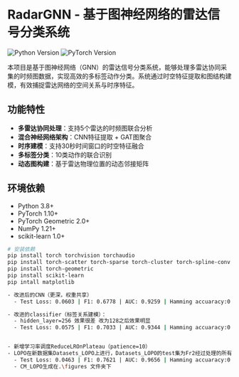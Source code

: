 # RadarGNN - 基于图神经网络的雷达信号分类系统

![Python Version](https://img.shields.io/badge/Python-3.8%2B-blue)
![PyTorch Version](https://img.shields.io/badge/PyTorch-1.10%2B-orange)

本项目是基于图神经网络（GNN）的雷达信号分类系统，能够处理多雷达协同采集的时频图数据，实现高效的多标签动作分类。系统通过时空特征提取和图结构建模，有效捕捉雷达网络的空间关系与时序特征。

## 功能特性

-  **多雷达协同处理**：支持5个雷达的时频图联合分析
-  **混合神经网络架构**：CNN特征提取 + GAT图聚合
-  **时序建模**：支持30秒时间窗口的时空特征融合
-  **多标签分类**：10类动作的联合识别
-  **动态图构建**：基于雷达物理位置的动态邻接矩阵

## 环境依赖

- Python 3.8+
- PyTorch 1.10+
- PyTorch Geometric 2.0+
- NumPy 1.21+
- scikit-learn 1.0+

```bash
# 安装依赖
pip install torch torchvision torchaudio
pip install torch-scatter torch-sparse torch-cluster torch-spline-conv -f https://data.pyg.org/whl/torch-1.10.0+cpu.html
pip install torch-geometric
pip install scikit-learn
pip intall matplotlib

- 改进后的CNN（更深，权重共享）
  - Test Loss: 0.0603 | F1: 0.6778 | AUC: 0.9259 | Hamming accuaracy:0.8216 | Accuracy: 0.2861

- 改进的classifier（标签关系建模）：
  - hidden_layer=256 效果很差 改为128之后效果明显
  - Test Loss: 0.0575 | F1: 0.7033 | AUC: 0.9344 | Hamming accuaracy:0.8520 | Total Accuracy: 0.3657


- 新增学习率调度ReduceLROnPlateau（patience=10） 
- LOPO在新数据集Datasets_LOPO上进行，Datasets_LOPO的test集为Fr2经过处理的所有样本，其余人的数据经过处理后随机抽取百分之八十为训练集，百分之二十为训练集
  - Test Loss: 0.0463 | F1: 0.7621 | AUC: 0.9656 | Hamming accuaracy:0.8922 | Accuracy: 0.4925
  - CM_LOPO生成在.\figures 文件夹下
